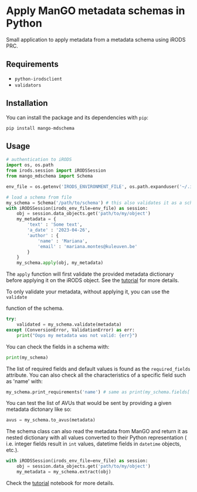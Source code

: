 # Apply ManGO metadata schemas in Python

Small application to apply metadata from a metadata schema using iRODS PRC.

## Requirements

- `python-irodsclient`
- `validators`

## Installation

You can install the package and its dependencies with `pip`:

```
pip install mango-mdschema
```

## Usage

```python
# authentication to iRODS
import os, os.path
from irods.session import iRODSSession
from mango_mdschema import Schema

env_file = os.getenv('IRODS_ENVIRONMENT_FILE', os.path.expanduser('~/.irods/irods_environment.json'))

# load a schema from file
my_schema = Schema('/path/to/schema') # this also validates it as a schema
with iRODSSession(irods_env_file=env_file) as session:
    obj = session.data_objects.get('path/to/my/object')
    my_metadata = {
        'text' : 'Some text',
        'a_date' : '2023-04-26',
        'author' : {
            'name' : 'Mariana',
            'email' : 'mariana.montes@kuleuven.be'
        }
    }
    my_schema.apply(obj, my_metadata)
```

The `apply` function will first validate the provided metadata dictionary
before applying it on the iRODS object. See the [tutorial](tutorial/) for
more details.

To only validate your metadata, without applying it, you can use the `validate`

function of the schema.

```python
try:
    validated = my_schema.validate(metadata)
except (ConversionError, ValidationError) as err:
    print("Oops my metadata was not valid: {err}")
```

You can check the fields in a schema with:

```python
print(my_schema)
```

The list of required fields and default values is found as the `required_fields` attribute.
You can also check all the characteristics of a specific field such as 'name' with:

```python
my_schema.print_requirements('name') # same as print(my_schema.fields['name'])
```

You can test the list of AVUs that would be sent by providing a given
metadata dictonary like so:

```python
avus = my_schema.to_avus(metadata)
```

The schema class can also read the metadata from ManGO and return it as
nested dictionary with all values converted to their Python representation (
i.e. integer fields result in `int` values, datetime fields in `datetime`
objects, etc.).

```python
with iRODSSession(irods_env_file=env_file) as session:
    obj = session.data_objects.get('path/to/my/object')
    my_metadata = my_schema.extract(obj)
```

Check the [tutorial](tutorial/README.ipynb) notebook for more details.
